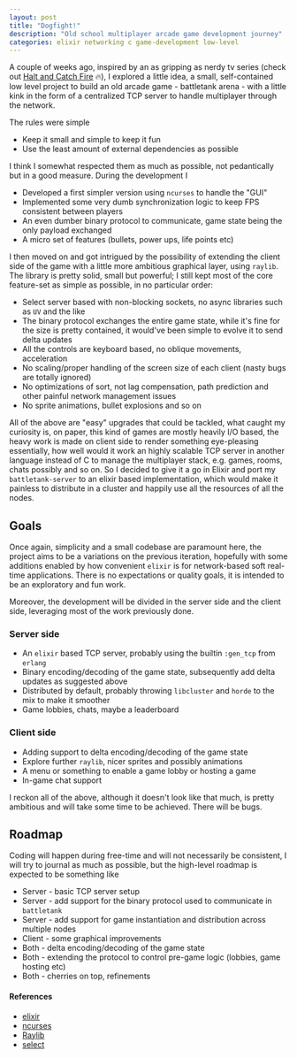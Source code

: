 ```yaml
---
layout: post
title: "Dogfight!"
description: "Old school multiplayer arcade game development journey"
categories: elixir networking c game-development low-level
---
```


A couple of weeks ago, inspired by an as gripping as nerdy tv series (check out
[Halt and Catch
Fire](https://en.wikipedia.org/wiki/Halt_and_Catch_Fire_(TV_series)) 🔥), I
explored a little idea, a small, self-contained low level project to build an
old arcade game - battletank arena - with a little kink in the form of a
centralized TCP server to handle multiplayer through the network.

The rules were simple

- Keep it small and simple to keep it fun
- Use the least amount of external dependencies as possible

I think I somewhat respected them as much as possible, not pedantically but in a
good measure. During the development I

- Developed a first simpler version using `ncurses` to handle the "GUI"
- Implemented some very dumb synchronization logic to keep FPS consistent between players
- An even dumber binary protocol to communicate, game state being the only payload exchanged
- A micro set of features (bullets, power ups, life points etc)

I then moved on and got intrigued by the possibility of extending the client side of the
game with a little more ambitious graphical layer, using `raylib`. The library is pretty
solid, small but powerful; I still kept most of the core feature-set as simple as possible,
in no particular order:

- Select server based with non-blocking sockets, no async libraries such as `UV` and the like
- The binary protocol exchanges the entire game state, while it's fine for the size is pretty
  contained, it would've been simple to evolve it to send delta updates
- All the controls are keyboard based, no oblique movements, acceleration
- No scaling/proper handling of the screen size of each client (nasty bugs are totally ignored)
- No optimizations of sort, not lag compensation, path prediction and other painful network management issues
- No sprite animations, bullet explosions and so on

All of the above are "easy" upgrades that could be tackled, what caught my
curiosity is, on paper, this kind of games are mostly heavily I/O based, the
heavy work is made on client side to render something eye-pleasing essentially,
how well would it work an highly scalable TCP server in another language
instead of C to manage the multiplayer stack, e.g. games, rooms, chats possibly
and so on. So I decided to give it a go in Elixir and port my
`battletank-server` to an elixir based implementation, which would make it
painless to distribute in a cluster and happily use all the resources of all
the nodes.

## Goals

Once again, simplicity and a small codebase are paramount here, the project
aims to be a variations on the previous iteration, hopefully with some
additions enabled by how convenient `elixir` is for network-based soft real-time
applications. There is no expectations or quality goals, it is intended to be
an exploratory and fun work.

Moreover, the development will be divided in the server side and the client
side, leveraging most of the work previously done.

### Server side

- An `elixir` based TCP server, probably using the builtin `:gen_tcp` from `erlang`
- Binary encoding/decoding of the game state, subsequently add delta updates as suggested above
- Distributed by default, probably throwing `libcluster` and `horde` to the mix to make it smoother
- Game lobbies, chats, maybe a leaderboard

### Client side

- Adding support to delta encoding/decoding of the game state
- Explore further `raylib`, nicer sprites and possibly animations
- A menu or something to enable a game lobby or hosting a game
- In-game chat support

I reckon all of the above, although it doesn't look like that much, is pretty
ambitious and will take some time to be achieved. There will be bugs.

## Roadmap

Coding will happen during free-time and will not necessarily be consistent, I will try to journal
as much as possible, but the high-level roadmap is expected to be something like

- Server - basic TCP server setup
- Server - add support for the binary protocol used to communicate in `battletank`
- Server - add support for game instantiation and distribution across multiple nodes
- Client - some graphical improvements
- Both - delta encoding/decoding of the game state
- Both - extending the protocol to control pre-game logic (lobbies, game hosting etc)
- Both - cherries on top, refinements

#### References

- [elixir](https://elixir-lang.org/)
- [ncurses](https://invisible-island.net/ncurses/)
- [Raylib](https://www.raylib.com/index.html)
- [select](https://man7.org/linux/man-pages/man2/select.2.html)
